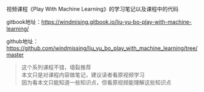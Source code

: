 视频课程《Play With Machine Learning》的学习笔记以及课程中的代码   

gitbook地址：https://windmising.gitbook.io/liu-yu-bo-play-with-machine-learning/

github地址：https://github.com/windmissing/liu_yu_bo_play_with_machine_learning/tree/master

> 这个系列课程不错，墙裂推荐  
> 本文只是对课程内容做笔记，建议读者看原视频学习  
> 因为看本文只能知道一些知识点，但看原视频能理解这些知识点  